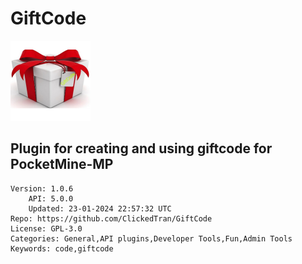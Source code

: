# GiftCode
<img src="https://raw.githubusercontent.com/ClickedTran/GiftCode/7a5dd1879fb3c965e04a8952780a3eb3c4acbf8d/icon.jpg" width="128" height="128" />

## Plugin for creating and using giftcode for PocketMine-MP
```properties
Version: 1.0.6
    API: 5.0.0
    Updated: 23-01-2024 22:57:32 UTC
Repo: https://github.com/ClickedTran/GiftCode
License: GPL-3.0
Categories: General,API plugins,Developer Tools,Fun,Admin Tools
Keywords: code,giftcode
```